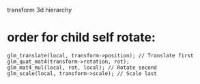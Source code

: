 transform 3d hierarchy


# order for child self rotate:
```
glm_translate(local, transform->position); // Translate first
glm_quat_mat4(transform->rotation, rot);
glm_mat4_mul(local, rot, local); // Rotate second
glm_scale(local, transform->scale); // Scale last
```

